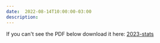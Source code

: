 ```yaml
---
date:  2022-08-14T10:00:00-03:00
description: 
---
```


If you can't see the PDF below download it here: [2023-stats](/kidical-mass/img/2023-Ride-Season-Stats.pdf)

<object data="/kidical-mass/img/2023-Ride-Season-Stats.pdf" type="application/pdf" width="100%" height="500px">
</object>
